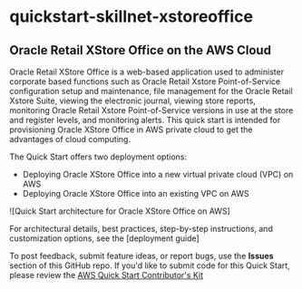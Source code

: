# quickstart-skillnet-xstoreoffice
## Oracle Retail XStore Office on the AWS Cloud

Oracle Retail XStore Office is a web-based application used to administer corporate based functions such as Oracle Retail Xstore Point-of-Service configuration setup and maintenance, file management for the Oracle Retail Xstore Suite, viewing the electronic journal, viewing store reports, monitoring Oracle Retail Xstore Point-of-Service versions in use at the store and register levels, and monitoring alerts. This quick start is intended for provisioning Oracle XStore Office in AWS private cloud to get the advantages of cloud computing.

The Quick Start offers two deployment options:

- Deploying Oracle XStore Office into a new virtual private cloud (VPC) on AWS
- Deploying Oracle XStore Office into an existing VPC on AWS

![Quick Start architecture for Oracle XStore Office on AWS]

For architectural details, best practices, step-by-step instructions, and customization options, see the 
[deployment guide]

To post feedback, submit feature ideas, or report bugs, use the **Issues** section of this GitHub repo.
If you'd like to submit code for this Quick Start, please review the [AWS Quick Start Contributor's Kit](https://aws-quickstart.github.io/)